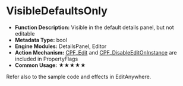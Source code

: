 # VisibleDefaultsOnly

- **Function Description:** Visible in the default details panel, but not editable
- **Metadata Type:** bool
- **Engine Modules:** DetailsPanel, Editor
- **Action Mechanism:** [CPF_Edit](../../../Flags/EPropertyFlags/CPF_Edit.md) and [CPF_DisableEditOnInstance](../../../Flags/EPropertyFlags/CPF_DisableEditOnInstance.md) are included in PropertyFlags
- **Common Usage:** ★★★★★

Refer also to the sample code and effects in EditAnywhere.